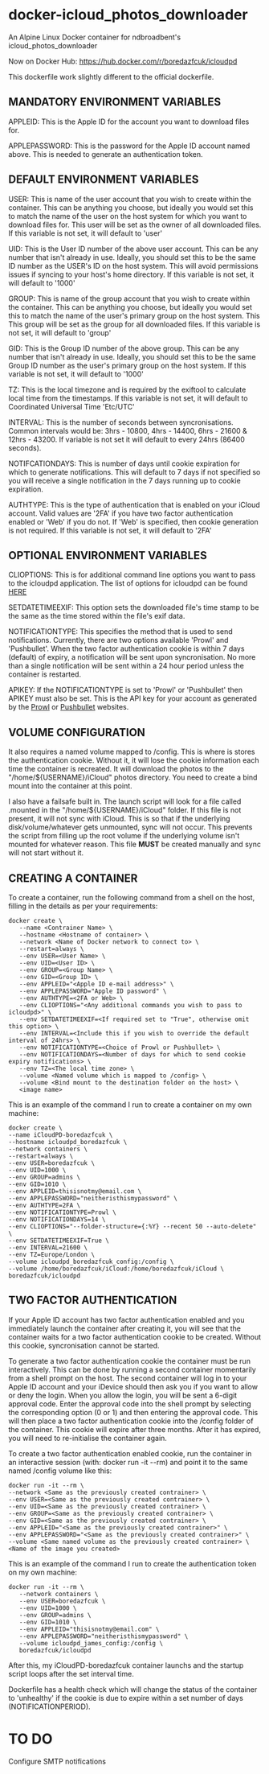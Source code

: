 # docker-icloud_photos_downloader
An Alpine Linux Docker container for ndbroadbent's icloud_photos_downloader

Now on Docker Hub: https://hub.docker.com/r/boredazfcuk/icloudpd

This dockerfile work slightly different to the official dockerfile.

## MANDATORY ENVIRONMENT VARIABLES

APPLEID: This is the Apple ID for the account you want to download files for.

APPLEPASSWORD: This is the password for the Apple ID account named above. This is needed to generate an authentication token.

## DEFAULT ENVIRONMENT VARIABLES

USER: This is name of the user account that you wish to create within the container. This can be anything you choose, but ideally you would set this to match the name of the user on the host system for which you want to download files for. This user will be set as the owner of all downloaded files. If this variable is not set, it will default to 'user'

UID: This is the User ID number of the above user account. This can be any number that isn't already in use. Ideally, you should set this to be the same ID number as the USER's ID on the host system. This will avoid permissions issues if syncing to your host's home directory. If this variable is not set, it will default to '1000'

GROUP: This is name of the group account that you wish to create within the container. This can be anything you choose, but ideally you would set this to match the name of the user's primary group on the host system. This This group will be set as the group for all downloaded files. If this variable is not set, it will default to 'group'

GID: This is the Group ID number of the above group. This can be any number that isn't already in use. Ideally, you should set this to be the same Group ID number as the user's primary group on the host system. If this variable is not set, it will default to '1000'

TZ: This is the local timezone and is required by the exiftool to calculate local time from the timestamps. If this variable is not set, it will default to Coordinated Universal Time 'Etc/UTC'

INTERVAL: This is the number of seconds between syncronisations. Common intervals would be: 3hrs - 10800, 4hrs - 14400, 6hrs - 21600 & 12hrs - 43200. If variable is not set it will default to every 24hrs (86400 seconds).

NOTIFCATIONDAYS: This is number of days until cookie expiration for which to generate notifications. This will default to 7 days if not specified so you will receive a single notification in the 7 days running up to cookie expiration.

AUTHTYPE: This is the type of authentication that is enabled on your iCloud account. Valid values are '2FA' if you have two factor authentication enabled or 'Web' if you do not. If 'Web' is specified, then cookie generation is not required. If this variable is not set, it will default to '2FA'

## OPTIONAL ENVIRONMENT VARIABLES

CLIOPTIONS: This is for additional command line options you want to pass to the icloudpd application. The list of options for icloudpd can be found [HERE](https://github.com/ndbroadbent/icloud_photos_downloader#usage)

SETDATETIMEEXIF: This option sets the downloaded file's time stamp to be the same as the time stored within the file's exif data.

NOTIFICATIONTYPE: This specifies the method that is used to send notifications. Currently, there are two options available 'Prowl' and 'Pushbullet'. When the two factor authentication cookie is within 7 days (default) of expiry, a notification will be sent upon syncronisation. No more than a single notification will be sent within a 24 hour period unless the container is restarted.

APIKEY: If the NOTIFICATIONTYPE is set to 'Prowl' or 'Pushbullet' then APIKEY must also be set. This is the API key for your account as generated by the [Prowl](https://www.prowlapp.com/) or [Pushbullet](https://www.pushbullet.com/) websites.

## VOLUME CONFIGURATION

It also requires a named volume mapped to /config. This is where is stores the authentication cookie. Without it, it will lose the cookie information each time the container is recreated.
It will download the photos to the "/home/${USERNAME}/iCloud" photos directory. You need to create a bind mount into the container at this point.

I also have a failsafe built in. The launch script will look for a file called .mounted in the "/home/${USERNAME}/iCloud" folder. If this file is not present, it will not sync with iCloud. This is so that if the underlying disk/volume/whatever gets unmounted, sync will not occur. This prevents the script from filling up the root volume if the underlying volume isn't mounted for whatever reason. This file **MUST** be created manually and sync will not start without it.

## CREATING A CONTAINER

To create a container, run the following command from a shell on the host, filling in the details as per your requirements:

```
docker create \
   --name <Contrainer Name> \
   --hostname <Hostname of container> \
   --network <Name of Docker network to connect to> \
   --restart=always \
   --env USER=<User Name> \
   --env UID=<User ID> \
   --env GROUP=<Group Name> \
   --env GID=<Group ID> \
   --env APPLEID="<Apple ID e-mail address>" \
   --env APPLEPASSWORD="Apple ID password" \
   --env AUTHTYPE=<2FA or Web> \
   --env CLIOPTIONS="<Any additional commands you wish to pass to icloudpd>" \
   --env SETDATETIMEEXIF=<If required set to "True", otherwise omit this option> \
   --env INTERVAL=<Include this if you wish to override the default interval of 24hrs> \
   --env NOTIFICATIONTYPE=<Choice of Prowl or Pushbullet> \
   --env NOTIFICATIONDAYS=<Number of days for which to send cookie expiry notifications> \
   --env TZ=<The local time zone> \
   --volume <Named volume which is mapped to /config> \
   --volume <Bind mount to the destination folder on the host> \
   <image name>
   ```
   
   This is an example of the command I run to create a container on my own machine:
   
   ```
   docker create \
   --name iCloudPD-boredazfcuk \
   --hostname icloudpd_boredazfcuk \
   --network containers \
   --restart=always \
   --env USER=boredazfcuk \
   --env UID=1000 \
   --env GROUP=admins \
   --env GID=1010 \
   --env APPLEID=thisisnotmy@email.com \
   --env APPLEPASSWORD="neitheristhismypassword" \
   --env AUTHTYPE=2FA \
   --env NOTIFICATIONTYPE=Prowl \
   --env NOTIFICATIONDAYS=14 \
   --env CLIOPTIONS="--folder-structure={:%Y} --recent 50 --auto-delete" \
   --env SETDATETIMEEXIF=True \
   --env INTERVAL=21600 \
   --env TZ=Europe/London \
   --volume icloudpd_boredazfcuk_config:/config \
   --volume /home/boredazfcuk/iCloud:/home/boredazfcuk/iCloud \
   boredazfcuk/icloudpd
   ```
   
## TWO FACTOR AUTHENTICATION

If your Apple ID account has two factor authentication enabled and you immediately launch the container after creating it, you will see that the container waits for a two factor authentication cookie to be created. Without this cookie, syncronisation cannot be started.

To generate a two factor authentication cookie the container must be run interactively. This can be done by running a second container momentarily from a shell prompt on the host. The second container will log in to your Apple ID account and your iDevice should then ask you if you want to allow or deny the login. When you allow the login, you will be sent a 6-digit approval code. Enter the approval code into the shell prompt by selecting the corresponding option (0 or 1) and then entering the approval code. This will then place a two factor authentication cookie into the /config folder of the container. This cookie will expire after three months. After it has expired, you will need to re-initialise the container again.
   
To create a two factor authentication enabled cookie, run the container in an interactive session (with: docker run -it --rm) and point it to the same named /config volume like this:
   ```
   docker run -it --rm \
   --network <Same as the previously created contrainer> \
   --env USER=<Same as the previously created contrainer> \
   --env UID=<Same as the previously created contrainer> \
   --env GROUP=<Same as the previously created contrainer> \
   --env GID=<Same as the previously created contrainer> \
   --env APPLEID="<Same as the previously created contrainer>" \
   --env APPLEPASSWORD="<Same as the previously created contrainer>" \
   --volume <Same named volume as the previously created contrainer> \
   <Name of the image you created>
   ```
   
This is an example of the command I run to create the authentication token on my own machine:
```
docker run -it --rm \
   --network containers \
   --env USER=boredazfcuk \
   --env UID=1000 \
   --env GROUP=admins \
   --env GID=1010 \
   --env APPLEID="thisisnotmy@email.com" \
   --env APPLEPASSWORD="neitheristhismypassword" \
   --volume icloudpd_james_config:/config \
   boredazfcuk/icloudpd
```

After this, my iCloudPD-boredazfcuk container launchs and the startup script loops after the set interval time.
   
Dockerfile has a health check which will change the status of the container to 'unhealthy' if the cookie is due to expire within a set number of days (NOTIFICATIONPERIOD). 
   
# TO DO

   Configure SMTP notifications
